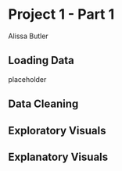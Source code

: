 # Project 1 - Part 1
Alissa Butler

## Loading Data
 placeholder
## Data Cleaning
 
## Exploratory Visuals
 
## Explanatory Visuals
 
